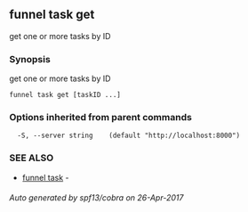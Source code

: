 ## funnel task get

get one or more tasks by ID

### Synopsis


get one or more tasks by ID

```
funnel task get [taskID ...]
```

### Options inherited from parent commands

```
  -S, --server string    (default "http://localhost:8000")
```

### SEE ALSO
* [funnel task](funnel_task.md)	 - 

###### Auto generated by spf13/cobra on 26-Apr-2017

